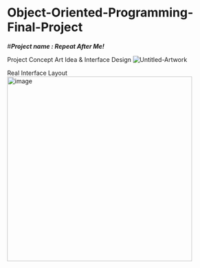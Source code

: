 # Object-Oriented-Programming-Final-Project
#*****Project name : Repeat After Me!*****

Project Concept Art Idea & Interface Design
![Untitled-Artwork](https://user-images.githubusercontent.com/106133601/214274238-37f55b62-e6cf-436f-ad9f-654242409823.jpg)


Real Interface Layout
<img width="430" alt="image" src="https://user-images.githubusercontent.com/106133601/214288079-d5c57916-def6-49ab-879a-9c642a576fe9.png">
